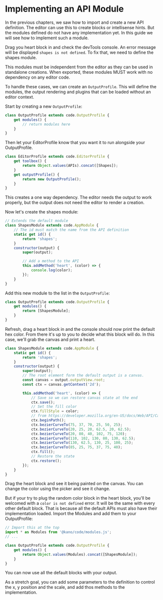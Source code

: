 # Implementing an API Module

In the previous chapters, we saw how to import and create a new API definition. The editor can use this to create blocks or intellisense hints.
But the modules defined do not have any implementation yet. In this guide we will see how to implement such a module.

Drag you heart block in and check the devTools console. An error message will be displayed `shapes is not defined`. To fix that, we need to define the shapes module.

This modules must be independent from the editor as they can be used in standalone creations. When exported, these modules MUST work with no dependency on any editor code.

To handle these cases, we can create an `OutputProfile`. This will define the modules, the output rendering and plugins that can be loaded without an editor context.

Start by creating a new `OutputProfile`:

```js
class OutputProfile extends code.OutputProfile {
    get modules() {
        // return modules here
    }
}
```

Then let your EditorProfile know that you want it to run alongside your OutputProfile.

```js
class EditorProfile extends code.EditorProfile {
    get toolbox() {
        return Object.values(APIs).concat([Shapes]);
    }
    get outputProfile() {
        return new OutputProfile();
    }
}
```
This creates a one way dependency. The editor needs the output to work properly, but the output does not need the editor to render a creation.

Now let's create the shapes module:

```js
// Extends the default module
class ShapesModule extends code.AppModule {
    // The id must match the name from the API definition
    static get id() {
        return 'shapes';
    }
    constructor(output) {
        super(output);

        // Add a method to the API
        this.addMethod('heart', (color) => {
            console.log(color);
        });
    }
}
```

Add this new module to the list in the `OutputProfile`:

```js
class OutputProfile extends code.OutputProfile {
    get modules() {
        return [ShapesModule];
    }
}
```

Refresh, drag a heart block in and the console should now print the default hex color. From there it's up to you to decide what this block will do. In this case, we'll grab the canvas and print a heart.

```js
class ShapesModule extends code.AppModule {
    static get id() {
        return 'shapes';
    }
    constructor(output) {
        super(output);
        // The root element form the default output is a canvas.
        const canvas = output.outputView.root;
        const ctx = canvas.getContext('2d');

        this.addMethod('heart', (color) => {
            // Save so we can restore canvas state at the end
            ctx.save();
            // Set the fill color
            ctx.fillStyle = color;
            // from https://developer.mozilla.org/en-US/docs/Web/API/Canvas_API/Tutorial/Drawing_shapes
            ctx.beginPath();
            ctx.bezierCurveTo(75, 37, 70, 25, 50, 25);
            ctx.bezierCurveTo(20, 25, 20, 62.5, 20, 62.5);
            ctx.bezierCurveTo(20, 80, 40, 102, 75, 120);
            ctx.bezierCurveTo(110, 102, 130, 80, 130, 62.5);
            ctx.bezierCurveTo(130, 62.5, 130, 25, 100, 25);
            ctx.bezierCurveTo(85, 25, 75, 37, 75, 40);
            ctx.fill();
            // Restore the state
            ctx.restore();
        });
    }
}
```

Drag the heart block and see it being painted on the canvas. You can change the color using the picker and see it change.

But if your try to plug the random color block in the heart block, you'll be welcomed with a `color is not defined` error. It will be the same with every other default block. That is because all the default APIs must also have their implementation loaded. Import the Modules and add them to your OutputProfile:

```js
// Import this at the top
import * as Modules from '@kano/code/modules.js';
// ...

class OutputProfile extends code.OutputProfile {
    get modules() {
        return Object.values(Modules).concat([ShapesModule]);
    }
}
```

You can now use all the default blocks with your output.

As a stretch goal, you can add some parameters to the definition to control the x, y position and the scale, and add thos methods to the implementation.
